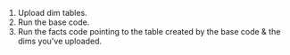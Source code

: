 1) Upload dim tables.
2) Run the base code.
3) Run the facts code pointing to the table created by the base code & the dims you've uploaded.
